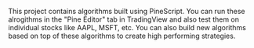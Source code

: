This project contains algorithms built using PineScript. You can run these alrogithms in the "Pine Editor" tab in TradingView and also test them on individual stocks like AAPL, MSFT, etc.
You can also build new algorithms based on top of these algorithms to create high performing strategies.
